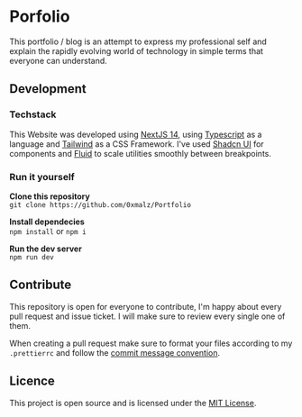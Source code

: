 # Porfolio

This portfolio / blog is an attempt to express my professional self and explain the rapidly evolving world of technology in simple terms that everyone can understand.

## Development

### Techstack

This Website was developed using [NextJS 14](https://nextjs.org/), using [Typescript](https://www.typescriptlang.org/) as a language and [Tailwind](https://tailwindcss.com/) as a CSS Framework. I've used [Shadcn UI](https://ui.shadcn.com/) for components and [Fluid](https://fluid.tw/) to scale utilities smoothly between breakpoints.

### Run it yourself

**Clone this repository** </br>
`git clone https://github.com/0xmalz/Portfolio`

**Install dependecies** </br>
`npm install` or `npm i`

**Run the dev server** </br>
`npm run dev`

## Contribute

This repository is open for everyone to contribute, I'm happy about every pull request and issue ticket. I will make sure to review every single one of them.

When creating a pull request make sure to format your files according to my `.prettierrc` and follow the [commit message convention](https://gist.github.com/qoomon/5dfcdf8eec66a051ecd85625518cfd13).

## Licence

This project is open source and is licensed under the [MIT License](https://opensource.org/licenses/MIT).
